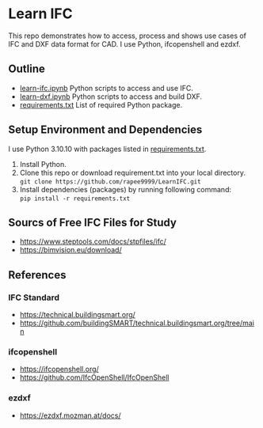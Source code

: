 # Learn IFC

This repo demonstrates how to access, process and shows use cases of IFC and DXF data format for CAD. I use Python, ifcopenshell and ezdxf.


## Outline
- [learn-ifc.ipynb](learn-ifc.ipynb) Python scripts to access and use IFC.
- [learn-dxf.ipynb](learn-dxf.ipynb) Python scripts to access and build DXF.
- [requirements.txt](requirements.txt) List of required Python package.


## Setup Environment and Dependencies
I use Python 3.10.10 with packages listed in [requirements.txt](requirements.txt).

1. Install Python.
2. Clone this repo or download requirement.txt into your local directory.<br>
`git clone https://github.com/rapee9999/LearnIFC.git`
2. Install dependencies (packages) by running following command:<br>
`pip install -r requirements.txt`


## Sourcs of Free IFC Files for Study
- https://www.steptools.com/docs/stpfiles/ifc/<br>
- https://bimvision.eu/download/


## References
### IFC Standard
- https://technical.buildingsmart.org/
- https://github.com/buildingSMART/technical.buildingsmart.org/tree/main

### ifcopenshell
- https://ifcopenshell.org/
- https://github.com/IfcOpenShell/IfcOpenShell

### ezdxf
- https://ezdxf.mozman.at/docs/

